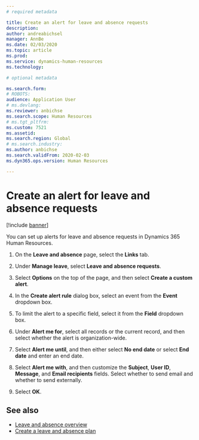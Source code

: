 ```yaml
---
# required metadata

title: Create an alert for leave and absence requests
description: 
author: andreabichsel
manager: AnnBe
ms.date: 02/03/2020
ms.topic: article
ms.prod: 
ms.service: dynamics-human-resources
ms.technology: 

# optional metadata

ms.search.form: 
# ROBOTS: 
audience: Application User
# ms.devlang: 
ms.reviewer: anbichse
ms.search.scope: Human Resources
# ms.tgt_pltfrm: 
ms.custom: 7521
ms.assetid: 
ms.search.region: Global
# ms.search.industry: 
ms.author: anbichse
ms.search.validFrom: 2020-02-03
ms.dyn365.ops.version: Human Resources

---
```


# Create an alert for leave and absence requests

[!include [banner](includes/preview-feature.md)]

You can set up alerts for leave and absence requests in Dynamics 365 Human Resources.

1. On the **Leave and absence** page, select the **Links** tab.

2. Under **Manage leave**, select **Leave and absence requests**.

3. Select **Options** on the top of the page, and then select **Create a custom alert**.

4. In the **Create alert rule** dialog box, select an event from the **Event** dropdown box.

5. To limit the alert to a specific field, select it from the **Field** dropdown box.

6. Under **Alert me for**, select all records or the current record, and then select whether the alert is organization-wide.

7. Select **Alert me until**, and then either select **No end date** or select **End date** and enter an end date.

8. Select **Alert me with**, and then customize the **Subject**, **User ID**, **Message**, and **Email recipients** fields. Select whether to send email and whether to send externally.

9. Select **OK**.

## See also

- [Leave and absence overview](hr-leave-and-absence-overview.md)
- [Create a leave and absence plan](hr-leave-and-absence-plans.md)